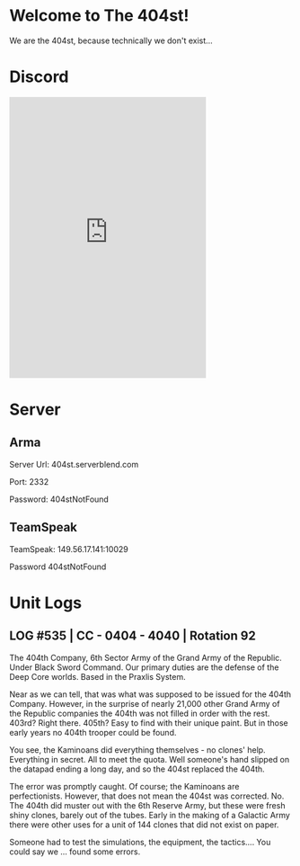 # Welcome to The 404st!

We are the 404st, because technically we don't exist...

# Discord

<iframe src="https://discordapp.com/widget?id=752246950811664468&theme=dark" width="350" height="500" allowtransparency="true" frameborder="0" sandbox="allow-popups allow-popups-to-escape-sandbox allow-same-origin allow-scripts"></iframe>

# Server

## Arma

Server Url: 404st.serverblend.com

Port: 2332

Password: 404stNotFound

## TeamSpeak

TeamSpeak: 149.56.17.141:10029

Password 404stNotFound

# Unit Logs

## LOG #535 | CC - 0404 - 4040 | Rotation 92

The 404th Company, 6th Sector Army of the Grand Army of the Republic. Under Black Sword Command. Our primary duties are the defense of the Deep Core worlds. Based in the Praxlis System.


Near as we can tell, that was what was supposed to be issued for the 404th Company. However, in the surprise of nearly 21,000 other Grand Army of the Republic companies the 404th was not filled in order with the rest. 403rd? Right there. 405th? Easy to find with their unique paint. But in those early years no 404th trooper could be found. 


You see, the Kaminoans did everything themselves - no clones' help. Everything in secret. All to meet the quota. Well someone's hand slipped on the datapad ending a long day, and so the 404st replaced the 404th.


The error was promptly caught. Of course; the Kaminoans are perfectionists. However, that does not mean the 404st was corrected. No. The 404th did muster out with the 6th Reserve Army, but these were fresh shiny clones, barely out of the tubes. Early in the making of a Galactic Army there were other uses for a unit of 144 clones that did not exist on paper.


Someone had to test the simulations, the equipment, the tactics.... You could say we ... found some errors.
